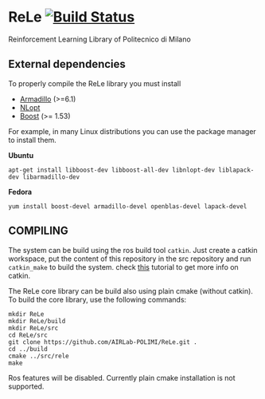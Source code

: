 # ReLe [![Build Status](http://131.175.56.232:8080/buildStatus/icon?job=ReLe-CI)](http://131.175.56.232:8080/job/ReLe-CI/)
Reinforcement Learning Library of Politecnico di Milano

External dependencies
---------------------

To properly compile the ReLe library you must install
- [Armadillo](http://arma.sourceforge.net/) (>=6.1)
- [NLopt](http://ab-initio.mit.edu/wiki/index.php/NLopt)
- [Boost](http://www.boost.org/) (>= 1.53)

For example, in many Linux distributions you can use the package manager to install them.

**Ubuntu**
```
apt-get install libboost-dev libboost-all-dev libnlopt-dev liblapack-dev libarmadillo-dev
```
**Fedora**
```
yum install boost-devel armadillo-devel openblas-devel lapack-devel
```

COMPILING
---------

The system can be build using the ros build tool `catkin`. Just create a catkin workspace, put the content of this repository in the src repository and run `catkin_make` to build the system.
check [this](http://ros.org/wiki/catkin/Tutorials/create_a_workspace) tutorial to get more info on catkin.

The ReLe core library can be build also using plain cmake (without catkin). To build the core library, use the following commands:

```
mkdir ReLe
mkdir ReLe/build
mkdir ReLe/src
cd ReLe/src
git clone https://github.com/AIRLab-POLIMI/ReLe.git .
cd ../build
cmake ../src/rele
make
```

Ros features will be disabled.
Currently plain cmake installation is not supported.



